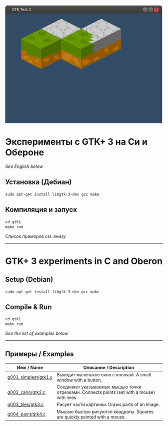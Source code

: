 ![GTK+ 3 program in C screenshot](screenshot.png)

# Эксперименты с GTK+ 3 на Си и Обероне

*See English below*

## Установка (Дебиан)
```
sudo apt-get install libgtk-3-dev gcc make
```

## Компиляция и запуск
```
cd gtk1
make run
```

*Список примеров см. внизу*

-----------

# GTK+ 3 experiments in C and Oberon

## Setup (Debian)
```
sudo apt-get install libgtk-3-dev gcc make
```

## Compile & Run
```
cd gtk1
make run
```

*See the list of examples below*

-----------

## Примеры / Examples

| Имя / Name | Описание / Description |
| --------- | ----------- |
| [g001\_simplest/gtk1.c](g001_simplest) | Выводит маленькое окно с кнопкой. A small window with a button. |
| [g002\_cairo/gtk2.c](g002_cairo) | Соединяет указываемые мышью точки отрезками. Connects points (set with a mouse) with lines. |
| [g003\_tiles/gtk3.c](g003_tiles) | Рисует части картинки. Draws parts of an image. |
| [g004\_paint/gtk4.c](g004_paint) | Мышью быстро рисуются квадраты. Squares are quickly painted with a mouse. |
